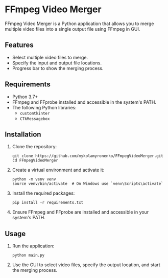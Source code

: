 # FFmpeg Video Merger

FFmpeg Video Merger is a Python application that allows you to merge multiple video files into a single output file using FFmpeg in GUI.

## Features

- Select multiple video files to merge.
- Specify the input and output file locations.
- Progress bar to show the merging process.

## Requirements
- Python 3.7+
- FFmpeg and FFprobe installed and accessible in the system's PATH.
- The following Python libraries:
  - `customtkinter`
  - `CTkMessagebox`
  
## Installation

1. Clone the repository:
    ```
    git clone https://github.com/mykolamyronenko/FFmpegVideoMerger.git
    cd FFmpegVideoMerger
    ```

2. Create a virtual environment and activate it:
    ```
    python -m venv venv
    source venv/bin/activate  # On Windows use `venv\Scripts\activate`
    ```

3. Install the required packages:
    ```
    pip install -r requirements.txt
    ```

4. Ensure FFmpeg and FFprobe are installed and accessible in your system's PATH.

## Usage

1. Run the application:
    ```
    python main.py
    ```

2. Use the GUI to select video files, specify the output location, and start the merging process.



